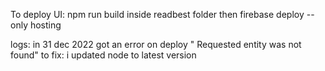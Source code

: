 To deploy UI:
npm run build inside readbest folder
then
firebase deploy --only hosting

logs:
in 31 dec 2022 got an error on deploy
" Requested entity was not found"
to fix: i updated node to latest version